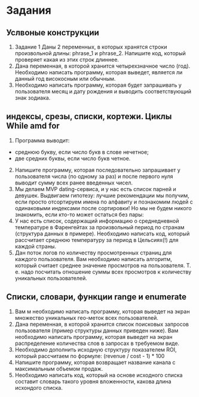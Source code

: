 # Задания

## Услвоные конструкции 
1. Задание 1
Даны 2 переменных, в которых хранятся строки произвольной длины: phrase_1 и phrase_2.
Напишите код, который проверяет какая из этих строк длиннее.
2. Дана переменная, в которой хранится четырехзначное число (год). Необходимо написать программу, которая выведет, является ли данный год високосным или обычным.
3. Необходимо написать программу, которая будет запрашивать у пользователя месяц и дату рождения и выводить соответствующий знак зодиака.

## индексы, срезы, списки, кортежи. Циклы While amd for
1. Программа выводит: 
- среднюю букву, если число букв в слове нечетное;
- две средних буквы, если число букв четное.
2. Напишите программу, которая последовательно запрашивает у пользователя числа (по одному за раз) и после первого нуля выводит сумму всех ранее введенных чисел.
3. Мы делаем MVP dating-сервиса, и у нас есть список парней и девушек.
Выдвигаем гипотезу: лучшие рекомендации мы получим, если просто отсортируем имена по алфавиту и познакомим людей с одинаковыми индексами после сортировки! Но мы не будем никого знакомить, если кто-то может остаться без пары:
4. У нас есть список, содержащий информацию о среднедневной температуре в Фаренгейтах за произвольный период по странам (структура данных в примере). Необходимо написать код, который рассчитает среднюю температуру за период в Цельсиях(!) для каждой страны.
5. Дан поток логов по количеству просмотренных страниц для каждого пользователя. Вам необходимо написать алгоритм, который считает среднее значение просмотров на пользователя. Т. е. надо посчитать отношение суммы всех просмотров к количеству уникальных пользователей.

## Списки, словари, функции range и enumerate
1. Вам  м необходимо написать программу, которая выведет на экран множество уникальных гео-меток всех пользователей.
2. Дана переменная, в которой хранится список поисковых запросов пользователя (пример структуры данных приведен ниже). Вам необходимо написать программу, которая выведет на экран распределение количества слов в запросах в требуемом виде.
3. Необходимо дополнить исходную структуру показателем ROI, который рассчитаем по формуле: (revenue / cost - 1) * 100
4. Напишите программу, которая возвращает название канала с максимальным объемом продаж.
5. Необходимо написать код, который на основе исходного списка составит словарь такого уровня вложенности, какова длина исхондого списка.


